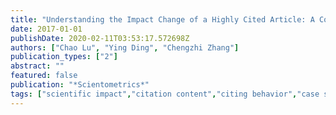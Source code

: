 ```yaml
---
title: "Understanding the Impact Change of a Highly Cited Article: A Content-Based Citation Analysis"
date: 2017-01-01
publishDate: 2020-02-11T03:53:17.572698Z
authors: ["Chao Lu", "Ying Ding", "Chengzhi Zhang"]
publication_types: ["2"]
abstract: ""
featured: false
publication: "*Scientometrics*"
tags: ["scientific impact","citation content","citing behavior","case study","science", "obsolescence", "h-index", "citation content analysis", ]
---
```


